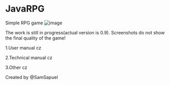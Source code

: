 # JavaRPG
Simple RPG game 
![image](https://user-images.githubusercontent.com/75343650/147616772-c4ec86d6-0c1f-4cec-91dd-f516b7700373.png)

The work is still in progress(actual version is 0.9).
Screenshots do not show the final quality of the game!


1.User manual cz

2.Technical manual cz

3.Other cz

Created by @SamSapuel
